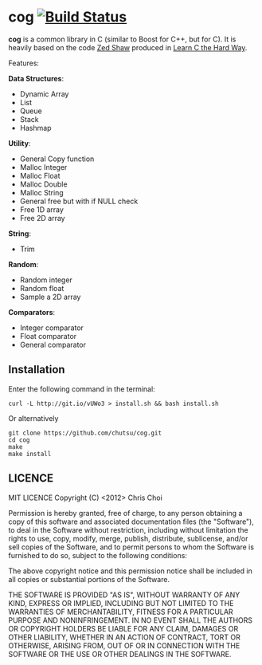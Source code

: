 # cog [![Build Status](https://travis-ci.org/chutsu/cog.png)][1]
**cog** is a common library in C (similar to Boost for C++, but for C). It is
heavily based on the code [Zed Shaw][2] produced in [Learn C the Hard Way][3].

Features:

**Data Structures**:
- Dynamic Array
- List
- Queue
- Stack
- Hashmap

**Utility**:
- General Copy function
- Malloc Integer
- Malloc Float
- Malloc Double
- Malloc String
- General free but with if NULL check
- Free 1D array
- Free 2D array

**String**:
- Trim 

**Random**:
- Random integer
- Random float
- Sample a 2D array

**Comparators**:
- Integer comparator
- Float comparator
- General comparator


## Installation
Enter the following command in the terminal:


    curl -L http://git.io/vUWo3 > install.sh && bash install.sh


Or alternatively


    git clone https://github.com/chutsu/cog.git
    cd cog
    make
    make install


## LICENCE
MIT LICENCE Copyright (C) <2012> Chris Choi

Permission is hereby granted, free of charge, to any person obtaining a copy of
this software and associated documentation files (the "Software"), to deal in
the Software without restriction, including without limitation the rights to
use, copy, modify, merge, publish, distribute, sublicense, and/or sell copies
of the Software, and to permit persons to whom the Software is furnished to do
so, subject to the following conditions:

The above copyright notice and this permission notice shall be included in all
copies or substantial portions of the Software.

THE SOFTWARE IS PROVIDED "AS IS", WITHOUT WARRANTY OF ANY KIND, EXPRESS OR
IMPLIED, INCLUDING BUT NOT LIMITED TO THE WARRANTIES OF MERCHANTABILITY,
FITNESS FOR A PARTICULAR PURPOSE AND NONINFRINGEMENT. IN NO EVENT SHALL THE
AUTHORS OR COPYRIGHT HOLDERS BE LIABLE FOR ANY CLAIM, DAMAGES OR OTHER
LIABILITY, WHETHER IN AN ACTION OF CONTRACT, TORT OR OTHERWISE, ARISING FROM,
OUT OF OR IN CONNECTION WITH THE SOFTWARE OR THE USE OR OTHER DEALINGS IN THE
SOFTWARE.

[1]: https://travis-ci.org/chutsu/cog
[2]: http://en.wikipedia.org/wiki/Zed_Shaw
[3]: http://c.learncodethehardway.org/book/
